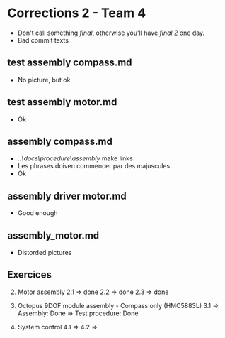 # Corrections 2 - Team 4

- Don't call something _final_, otherwise you'll have _final 2_ one day.
- Bad commit texts


## test assembly compass.md

- No picture, but ok

## test assembly motor.md

- Ok

## assembly compass.md

- _..\docs\procedure\assembly_ make links
- Les phrases doiven commencer par des majuscules
- Ok

## assembly driver motor.md

- Good enough

## assembly_motor.md

- Distorded pictures

## Exercices

2. Motor assembly
		2.1 => done
		2.2 => done
		2.3 => done

3. Octopus 9DOF module assembly - Compass only (HMC5883L)
3.1 => Assembly: Done
	=> Test procedure: Done

4. System control
4.1 =>
4.2 =>
